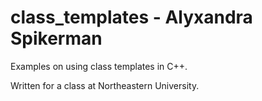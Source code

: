# class_templates - Alyxandra Spikerman

Examples on using class templates in C++. 

Written for a class at Northeastern University.
